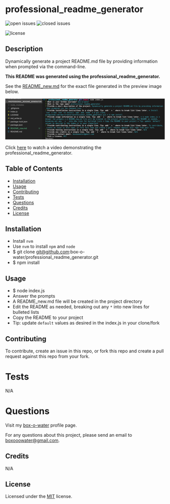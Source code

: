 # professional_readme_generator

![open issues](https://img.shields.io/github/issues-raw/box-o-water/professional_readme_generator)
![closed issues](https://img.shields.io/github/issues-closed-raw/box-o-water/professional_readme_generator)

![license](https://img.shields.io/static/v1?label=license&message=MIT&color=blue)

## Description

Dynamically generate a project README.md file by providing information when prompted via the command-line.

**This README was generated using the professional_readme_generator.**

See the [README_new.md](/README_new.md) for the exact file generated in the preview image below.

![preview](/assets/images/professional_readme_generator_preview.png)

Click [here](https://watch.screencastify.com/v/VueZHFYWTEvi7ShYMZLu) to watch a video demonstrating the professional_readme_generator.

## Table of Contents

- [Installation](#installation)
- [Usage](#usage)
- [Contributing](#contributing)
- [Tests](#tests)
- [Questions](#questions)
- [Credits](#credits)
- [License](#license)

## Installation

* Install `nvm`
* Use `nvm` to install `npm` and `node`
* $ git clone git@github.com:box-o-water/professional_readme_generator.git
* $ npm install

## Usage

* $ node index.js
* Answer the prompts
* A README_new.md file will be created in the project directory
* Edit the README as needed, breaking out any ` * ` into new lines for bulleted lists
* Copy the README to your project
* Tip: update `default` values as desired in the index.js in your clone/fork

## Contributing

To contribute, create an issue in this repo, or fork this repo and create a pull request against this repo from your fork.

# Tests

N/A

# Questions

Visit my [box-o-water](https://github.com/box-o-water) profile page.

For any questions about this project, please send an email to <boxooowater@gmail.com>.

## Credits

N/A

## License

Licensed under the [MIT](/LICENSE) license.
